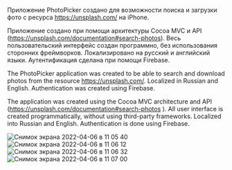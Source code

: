 Приложение PhotoPicker создано для возможности поиска и загрузки фото с ресурса https://unsplash.com/ на iPhone.

Приложение создано при помощи архитектуры Cocoa MVC и API (https://unsplash.com/documentation#search-photos). Весь пользовательский интерфейс создан программно, без использования сторонних фреймворков. Локализировано на русский и английский языки. Аутентификация сделана при помощи Firebase. 

The PhotoPicker application was created to be able to search and download photos from the resource https://unsplash.com/. Localized in Russian and English. Authentication was created using Firebase. 

The application was created using the Cocoa MVC architecture and API (https://unsplash.com/documentation#search-photos ). All user interface is created programmatically, without using third-party frameworks. Localized into Russian and English. Authentication is done using Firebase.

![Снимок экрана 2022-04-06 в 11 05 40](https://user-images.githubusercontent.com/95620294/161927029-74c09610-3d53-41ef-8991-0e5d641eb531.png)
![Снимок экрана 2022-04-06 в 11 06 12](https://user-images.githubusercontent.com/95620294/161927052-169406d6-dc12-4c69-a288-572ce15430ee.png)
![Снимок экрана 2022-04-06 в 11 06 32](https://user-images.githubusercontent.com/95620294/161927086-e9aafc2f-bf32-4492-8778-91264615820e.png)
![Снимок экрана 2022-04-06 в 11 07 00](https://user-images.githubusercontent.com/95620294/161927109-11229dfd-2e0e-4ee4-b2f1-5b1a8ab78b7a.png)


